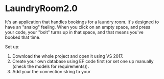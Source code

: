 # LaundryRoom2.0

It's an application that handles bookings for a laundry room. It's designed to have an "analog" feeling. When you click on an empty space,
and press your code, your "bolt" turns up in that space, and that means you've booked that time.

Set up:

1. Download the whole project and open it using VS 2017.
2. Create your own database using EF code first (or set one up manually (check the models for requirements)).
3. Add your the connection string to your 
